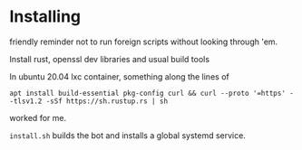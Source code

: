 # Installing
friendly reminder not to run foreign scripts without looking through 'em.

Install rust, openssl dev libraries and usual build tools


In ubuntu 20.04 lxc container, something along the lines of
```
apt install build-essential pkg-config curl && curl --proto '=https' --tlsv1.2 -sSf https://sh.rustup.rs | sh
```
worked for me.

`install.sh` builds the bot and installs a global systemd service.
